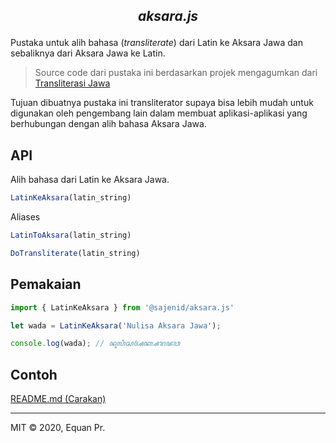 <h2 align="center">
  <p align="center"><i>aksara.js</i></p>
  <!--
  <p align="center"><img src="" width="80%" alt="aksarajs"></p>
  -->
</h2>

Pustaka untuk alih bahasa (*transliterate*) dari Latin ke Aksara Jawa dan sebaliknya dari Aksara Jawa ke Latin.

> Source code dari pustaka ini berdasarkan projek mengagumkan dari [Transliterasi Jawa](https://bennylin.github.com/transliterasijawa)

Tujuan dibuatnya pustaka ini transliterator supaya bisa lebih mudah untuk digunakan oleh pengembang lain dalam membuat aplikasi-aplikasi yang berhubungan dengan alih bahasa Aksara Jawa.

## API

Alih bahasa dari Latin ke Aksara Jawa.

```javascript
LatinKeAksara(latin_string)
```

Aliases

```javascript
LatinToAksara(latin_string)
```

```javascript
DoTransliterate(latin_string)
```

## Pemakaian

```javascript
import { LatinKeAksara } from '@sajenid/aksara.js'

let wada = LatinKeAksara('Nulisa Aksara Jawa');

console.log(wada); // ꦤꦸꦭꦶꦱ​ꦄꦏ꧀ꦱꦫ​ꦗꦮ
```

## Contoh

[README.md (Carakan)](https://aksarajs.netlify.app/)

---
MIT © 2020, Equan Pr.
